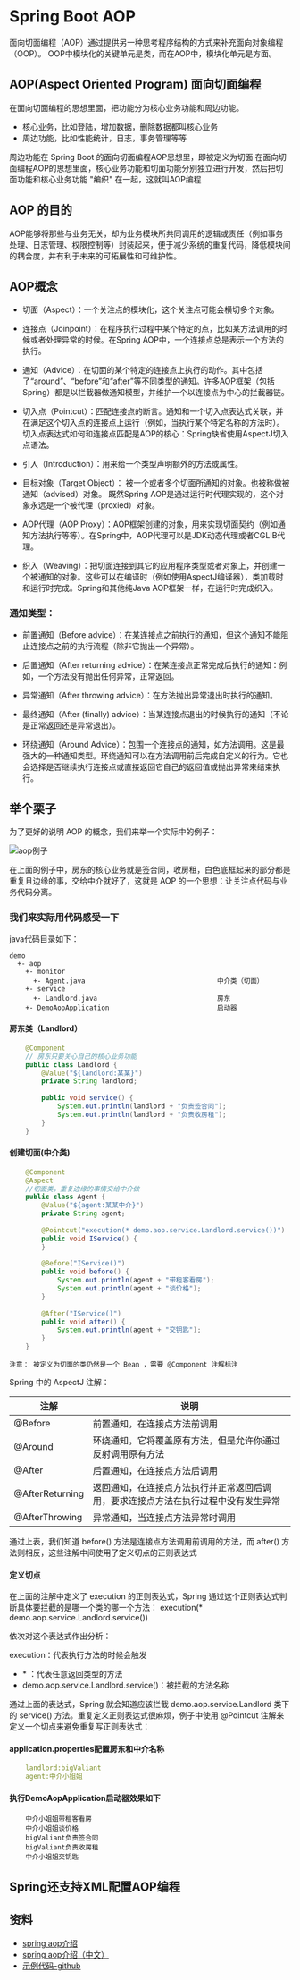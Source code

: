 # Spring Boot AOP

面向切面编程（AOP）通过提供另一种思考程序结构的方式来补充面向对象编程（OOP）。
OOP中模块化的关键单元是类，而在AOP中，模块化单元是方面。

## AOP(Aspect Oriented Program) 面向切面编程

在面向切面编程的思想里面，把功能分为核心业务功能和周边功能。

- 核心业务，比如登陆，增加数据，删除数据都叫核心业务
- 周边功能，比如性能统计，日志，事务管理等等

周边功能在 Spring Boot 的面向切面编程AOP思想里，即被定义为切面
在面向切面编程AOP的思想里面，核心业务功能和切面功能分别独立进行开发，然后把切面功能和核心业务功能 "编织" 在一起，这就叫AOP编程

## AOP 的目的

AOP能够将那些与业务无关，却为业务模块所共同调用的逻辑或责任（例如事务处理、日志管理、权限控制等）封装起来，便于减少系统的重复代码，降低模块间的耦合度，并有利于未来的可拓展性和可维护性。

## AOP概念

- 切面（Aspect）：一个关注点的模块化，这个关注点可能会横切多个对象。

- 连接点（Joinpoint）：在程序执行过程中某个特定的点，比如某方法调用的时候或者处理异常的时候。在Spring AOP中，一个连接点总是表示一个方法的执行。

- 通知（Advice）：在切面的某个特定的连接点上执行的动作。其中包括了“around”、“before”和“after”等不同类型的通知。许多AOP框架（包括Spring）都是以拦截器做通知模型，并维护一个以连接点为中心的拦截器链。

- 切入点（Pointcut）：匹配连接点的断言。通知和一个切入点表达式关联，并在满足这个切入点的连接点上运行（例如，当执行某个特定名称的方法时）。切入点表达式如何和连接点匹配是AOP的核心：Spring缺省使用AspectJ切入点语法。

- 引入（Introduction）：用来给一个类型声明额外的方法或属性。

- 目标对象（Target Object）： 被一个或者多个切面所通知的对象。也被称做被通知（advised）对象。 既然Spring AOP是通过运行时代理实现的，这个对象永远是一个被代理（proxied）对象。

- AOP代理（AOP Proxy）：AOP框架创建的对象，用来实现切面契约（例如通知方法执行等等）。在Spring中，AOP代理可以是JDK动态代理或者CGLIB代理。

- 织入（Weaving）：把切面连接到其它的应用程序类型或者对象上，并创建一个被通知的对象。这些可以在编译时（例如使用AspectJ编译器），类加载时和运行时完成。Spring和其他纯Java AOP框架一样，在运行时完成织入。

### 通知类型：

- 前置通知（Before advice）：在某连接点之前执行的通知，但这个通知不能阻止连接点之前的执行流程（除非它抛出一个异常）。

- 后置通知（After returning advice）：在某连接点正常完成后执行的通知：例如，一个方法没有抛出任何异常，正常返回。

- 异常通知（After throwing advice）：在方法抛出异常退出时执行的通知。

- 最终通知（After (finally) advice）：当某连接点退出的时候执行的通知（不论是正常返回还是异常退出）。

- 环绕通知（Around Advice）：包围一个连接点的通知，如方法调用。这是最强大的一种通知类型。环绕通知可以在方法调用前后完成自定义的行为。它也会选择是否继续执行连接点或直接返回它自己的返回值或抛出异常来结束执行。

## 举个栗子

为了更好的说明 AOP 的概念，我们来举一个实际中的例子：

![aop例子](aop.png)

在上面的例子中，房东的核心业务就是签合同，收房租，白色底框起来的部分都是重复且边缘的事，交给中介就好了，这就是 AOP 的一个思想：让关注点代码与业务代码分离。

### 我们来实际用代码感受一下

 java代码目录如下：
    
    demo
      +- aop
        +- monitor
          +- Agent.java                                 中介类（切面）
        +- service
          +- Landlord.java                              房东
        +- DemoAopApplication                           启动器

#### 房东类（Landlord）

```java
    @Component
    // 房东只要关心自己的核心业务功能
    public class Landlord {
        @Value("${landlord:某某}")
        private String landlord;
    
        public void service() {
            System.out.println(landlord + "负责签合同");
            System.out.println(landlord + "负责收房租");
        }
    }
```

#### 创建切面(中介类)

```java
    @Component
    @Aspect
    //切面类，重复边缘的事情交给中介做
    public class Agent {
        @Value("${agent:某某中介}")
        private String agent;
    
        @Pointcut("execution(* demo.aop.service.Landlord.service())")
        public void IService() {
        }
    
        @Before("IService()")
        public void before() {
            System.out.println(agent + "带租客看房");
            System.out.println(agent + "谈价格");
        }
    
        @After("IService()")
        public void after() {
            System.out.println(agent + "交钥匙");
        }
    }
```

    注意： 被定义为切面的类仍然是一个 Bean ，需要 @Component 注解标注
    
Spring 中的 AspectJ 注解：
    
|注解|说明|
|---|---|
|@Before| 前置通知，在连接点方法前调用|
|@Around| 环绕通知，它将覆盖原有方法，但是允许你通过反射调用原有方法|
|@After| 后置通知，在连接点方法后调用|
|@AfterReturning|返回通知，在连接点方法执行并正常返回后调用，要求连接点方法在执行过程中没有发生异常|
|@AfterThrowing|异常通知，当连接点方法异常时调用|

通过上表，我们知道 before() 方法是连接点方法调用前调用的方法，而 after() 方法则相反，这些注解中间使用了定义切点的正则表达式

#### 定义切点

在上面的注解中定义了 execution 的正则表达式，Spring 通过这个正则表达式判断具体要拦截的是哪一个类的哪一个方法：
execution(* demo.aop.service.Landlord.service())

依次对这个表达式作出分析：

execution：代表执行方法的时候会触发

- \* ：代表任意返回类型的方法
- demo.aop.service.Landlord.service()：被拦截的方法名称

通过上面的表达式，Spring 就会知道应该拦截 demo.aop.service.Landlord 类下的 service() 方法。重复定义正则表达式很麻烦，例子中使用 @Pointcut 注解来定义一个切点来避免重复写正则表达式：


#### application.properties配置房东和中介名称

```yaml
    landlord:bigValiant
    agent:中介小姐姐
```

#### 执行DemoAopApplication启动器效果如下

```
    中介小姐姐带租客看房
    中介小姐姐谈价格
    bigValiant负责签合同
    bigValiant负责收房租
    中介小姐姐交钥匙
```

## Spring还支持XML配置AOP编程

## 资料

- [spring aop介绍](https://docs.spring.io/spring/docs/2.5.x/reference/aop.html)
- [spring aop介绍（中文）](http://shouce.jb51.net/spring/aop.html)
- [示例代码-github](https://github.com/smltq/spring-boot-demo/blob/master/aop/HELP.md)




